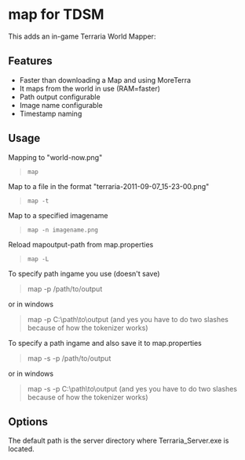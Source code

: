 map for TDSM
============

This adds an in-game Terraria World Mapper:

Features
--------

+ Faster than downloading a Map and using MoreTerra
+ It maps from the world in use (RAM=faster)
+ Path output configurable
+ Image name configurable
+ Timestamp naming

Usage
-----

Mapping to "world-now.png"
> `map`

Map to a file in the format "terraria-2011-09-07_15-23-00.png"
> `map -t`

Map to a specified imagename
> `map -n imagename.png`

Reload mapoutput-path from map.properties
> `map -L`

To specify path ingame you use (doesn't save)
> map -p /path/to/output

or in windows
> map -p C:\\path\\to\\output (and yes you have to do two slashes because of how the tokenizer works)

To specify a path ingame and also save it to map.properties
> map -s -p /path/to/output

or in windows
> map -s -p C:\\path\\to\\output (and yes you have to do two slashes because of how the tokenizer works)

Options
-------

The default path is the server directory where Terraria_Server.exe is located.

